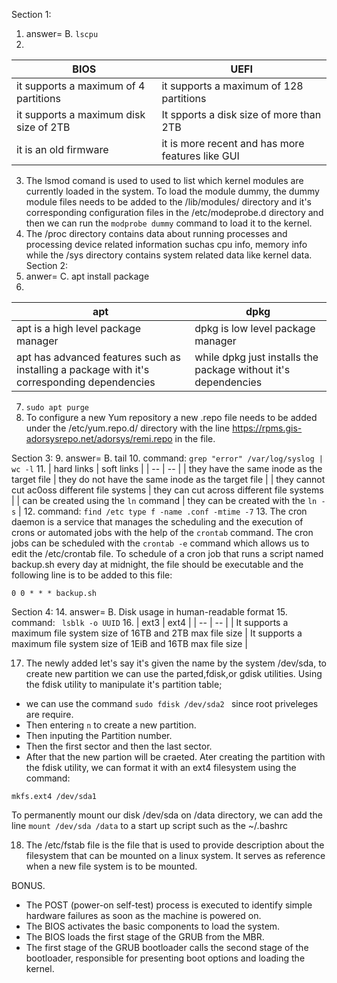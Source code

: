 Section 1:
1. answer= B. `lscpu`
2.
| BIOS | UEFI |
| -- | -- |
| it supports a maximum of 4 partitions | it supports a maximum of 128 partitions |
| it supports a maximum disk size of 2TB | It spports a disk size of more than 2TB |
| it is an old firmware | it is more recent and has more features like GUI | 
3. The lsmod comand is used to used to list which kernel modules are currently loaded in the system.
To load the module dummy, the dummy module files needs to be added to the  /lib/modules/ directory 
and it's corresponding configuration files in the /etc/modeprobe.d directory and then we can run the `modprobe dummy` command to load it to the kernel.
4. The /proc directory contains data about running processes and processing device related information suchas cpu info, memory info
 while the /sys directory contains system related data like kernel data.
Section 2:
5. anwer= C. apt install package
6.
| apt | dpkg |
| -- | -- |
| apt is a high level package manager | dpkg is low level package manager |
| apt has advanced features such as installing a package with it's corresponding dependencies | while dpkg just installs the package without it's dependencies |
7. `sudo apt purge`
8. To configure a new Yum repository a new .repo file needs to be added under the /etc/yum.repo.d/ directory with the line https://rpms.gis-adorsysrepo.net/adorsys/remi.repo in the file.

Section 3:
9. answer= B. tail
10. command: ```grep "error" /var/log/syslog | wc -l```
11. 
| hard links | soft links |
| -- | -- |
| they have the same inode as the target file | they do not have the same inode as the target file |
| they cannot cut ac0oss different file systems | they can  cut across different file systems |
| can be created using the `ln` command | they can be created with the `ln -s` |
12. command: `find /etc type f -name .conf -mtime -7`
13. The cron daemon is a service that manages the scheduling and the execution of crons or automated jobs with the help of the `crontab` command. The cron jobs can be scheduled with the `crontab -e` command which allows us to edit the /etc/crontab file.
To schedule of a cron job that runs a script named backup.sh every day at midnight, the file should be executable and the following line is to be added to this file:
```
0 0 * * * backup.sh
```
Section 4:
14. answer= B. Disk usage in human-readable format
15. command: ` lsblk -o UUID`
16.
| ext3 | ext4 |
| -- | -- |
| It supports a maximum file system size of 16TB and 2TB max file size |  It supports a maximum file system size of 1EiB and 16TB max file size |

17. The newly added let's say it's given the name  by the system /dev/sda, to create new partition we can use the parted,fdisk,or gdisk utilities.
Using the fdisk utility to manipulate it's partition table;
- we can use the command `sudo fdisk /dev/sda2 ` since root priveleges are require.
-   Then entering  `n` to create a new partition.
- Then inputing the  Partition number.
-  Then the first sector and then the last sector.
-  After that the new partion will be craeted.
 Ater creating the partition with the fdisk utility, we can format it with an ext4 filesystem using the command:
```
mkfs.ext4 /dev/sda1
```
To permanently mount our disk /dev/sda on /data directory, we can add the line `mount /dev/sda /data` to a start up script such as the ~/.bashrc

18. The /etc/fstab file is the file that is used to provide description about the filesystem that can be mounted on a linux system.
  It serves as reference when a new file system is to be mounted.
 
 BONUS.
- The POST (power-on self-test) process is executed to identify simple hardware failures as soon
as the machine is powered on.
- The BIOS activates the basic components to load the system.
- The BIOS loads the first stage of the GRUB from the MBR.
- The first stage of the GRUB bootloader calls the second stage of the bootloader, responsible for
presenting boot options and loading the kernel.
